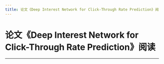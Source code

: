 ```yaml
---
title: 论文《Deep Interest Network for Click-Through Rate Prediction》阅读
---
```


# 论文《Deep Interest Network for Click-Through Rate Prediction》阅读

<script type="text/javascript" src="/include/head.js"></script>



---

<script type="text/javascript" src="/include/tail.js"></script>